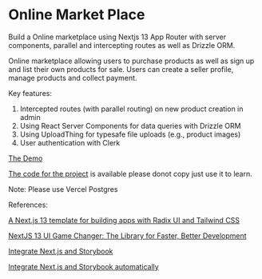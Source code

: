 # Online Market Place

Build a Online marketplace using Nextjs 13 App Router with server components, parallel and intercepting routes as well as Drizzle ORM.

Online marketplace allowing users to purchase products as well as sign up and list their own products for sale. Users can create a seller profile, manage products and collect payment.

Key features:

1. Intercepted routes (with parallel routing) on new product creation in admin
2. Using React Server Components for data queries with Drizzle ORM
3. Using UploadThing for typesafe file uploads (e.g., product images)
4. User authentication with Clerk

[The Demo](https://onestopshop.jackblatch.com/)

[The code for the project](https://github.com/jackblatch/OneStopShop) is available please donot copy just use it to learn.

Note: Please use Vercel Postgres

References:

[A Next.js 13 template for building apps with Radix UI and Tailwind CSS](https://github.com/shadcn/next-template)

[NextJS 13 UI Game Changer: The Library for Faster, Better Development](https://www.youtube.com/watch?v=DeLHGl936Fo)

[Integrate Next.js and Storybook](https://storybook.js.org/recipes/next/)

[Integrate Next.js and Storybook automatically](https://storybook.js.org/blog/integrate-nextjs-and-storybook-automatically/)